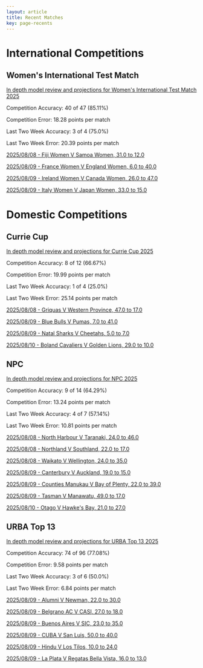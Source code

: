 ```yaml
---  
layout: article  
title: Recent Matches  
key: page-recents  
---
```

# International Competitions

## Women's International Test Match


[In depth model review and projections for Women's International Test Match 2025](comp_files/Womens_International_Test_Match_2025)

Competition Accuracy: 40 of 47 (85.11%)

Competition Error: 18.28 points per match

Last Two Week Accuracy: 3 of 4 (75.0%)

Last Two Week Error: 20.39 points per match

[2025/08/08 - Fiji Women V Samoa Women, 31.0 to 12.0](reviews\2025-08-08-FijiWomen_V_SamoaWomen)

[2025/08/09 - France Women V England Women, 6.0 to 40.0](reviews\2025-08-09-FranceWomen_V_EnglandWomen)

[2025/08/09 - Ireland Women V Canada Women, 26.0 to 47.0](reviews\2025-08-09-IrelandWomen_V_CanadaWomen)

[2025/08/09 - Italy Women V Japan Women, 33.0 to 15.0](reviews\2025-08-09-ItalyWomen_V_JapanWomen)
# Domestic Competitions

## Currie Cup


[In depth model review and projections for Currie Cup 2025](comp_files/Currie_Cup_2025)

Competition Accuracy: 8 of 12 (66.67%)

Competition Error: 19.99 points per match

Last Two Week Accuracy: 1 of 4 (25.0%)

Last Two Week Error: 25.14 points per match

[2025/08/08 - Griquas V Western Province, 47.0 to 17.0](reviews\2025-08-08-Griquas_V_WesternProvince)

[2025/08/09 - Blue Bulls V Pumas, 7.0 to 41.0](reviews\2025-08-09-BlueBulls_V_Pumas)

[2025/08/09 - Natal Sharks V Cheetahs, 5.0 to 7.0](reviews\2025-08-09-NatalSharks_V_Cheetahs)

[2025/08/10 - Boland Cavaliers V Golden Lions, 29.0 to 10.0](reviews\2025-08-10-BolandCavaliers_V_GoldenLions)
## NPC


[In depth model review and projections for NPC 2025](comp_files/NPC_2025)

Competition Accuracy: 9 of 14 (64.29%)

Competition Error: 13.24 points per match

Last Two Week Accuracy: 4 of 7 (57.14%)

Last Two Week Error: 10.81 points per match

[2025/08/08 - North Harbour V Taranaki, 24.0 to 46.0](reviews\2025-08-08-NorthHarbour_V_Taranaki)

[2025/08/08 - Northland V Southland, 22.0 to 17.0](reviews\2025-08-08-Northland_V_Southland)

[2025/08/08 - Waikato V Wellington, 24.0 to 35.0](reviews\2025-08-08-Waikato_V_Wellington)

[2025/08/09 - Canterbury V Auckland, 19.0 to 15.0](reviews\2025-08-09-Canterbury_V_Auckland)

[2025/08/09 - Counties Manukau V Bay of Plenty, 22.0 to 39.0](reviews\2025-08-09-CountiesManukau_V_BayofPlenty)

[2025/08/09 - Tasman V Manawatu, 49.0 to 17.0](reviews\2025-08-09-Tasman_V_Manawatu)

[2025/08/10 - Otago V Hawke's Bay, 21.0 to 27.0](reviews\2025-08-10-Otago_V_HawkesBay)
## URBA Top 13


[In depth model review and projections for URBA Top 13 2025](comp_files/URBA_Top_13_2025)

Competition Accuracy: 74 of 96 (77.08%)

Competition Error: 9.58 points per match

Last Two Week Accuracy: 3 of 6 (50.0%)

Last Two Week Error: 6.84 points per match

[2025/08/09 - Alumni V Newman, 22.0 to 30.0](reviews\2025-08-09-Alumni_V_Newman)

[2025/08/09 - Belgrano AC V CASI, 27.0 to 18.0](reviews\2025-08-09-BelgranoAC_V_CASI)

[2025/08/09 - Buenos Aires V SIC, 23.0 to 35.0](reviews\2025-08-09-BuenosAires_V_SIC)

[2025/08/09 - CUBA V San Luis, 50.0 to 40.0](reviews\2025-08-09-CUBA_V_SanLuis)

[2025/08/09 - Hindu V Los Tilos, 10.0 to 24.0](reviews\2025-08-09-Hindu_V_LosTilos)

[2025/08/09 - La Plata V Regatas Bella Vista, 16.0 to 13.0](reviews\2025-08-09-LaPlata_V_RegatasBellaVista)